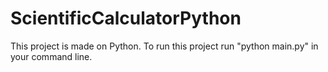 # ScientificCalculatorPython

This project is made on Python.
To run this project run "python main.py" in your command line.
